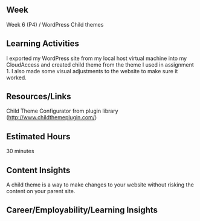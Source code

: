 ## Week
Week 6 (P4) / WordPress Child themes

## Learning Activities

I exported my WordPress site from my local host virtual machine into my CloudAccess and created child theme from the theme I used in assignment 1.
I also made some visual adjustments to the website to make sure it worked.

## Resources/Links
Child Theme Configurator from plugin library (http://www.childthemeplugin.com/)

## Estimated Hours
30 minutes

## Content Insights
A child theme is a way to make changes to your website without risking the content on your parent site.

## Career/Employability/Learning Insights
